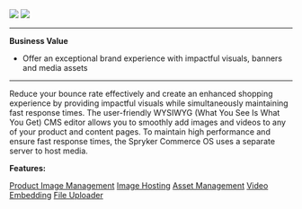 <div class='feature-text'>
    <div class='feature-images'>
    <img class="light-mode" src="https://spryker.s3.eu-central-1.amazonaws.com/docs/Document+360/Capabilities+icons/light/Media+Management.svg"/>
    <img class="dark-mode" src="https://spryker.s3.eu-central-1.amazonaws.com/docs/Document+360/Capabilities+icons/dark/Media+Management.svg"/>
    </div>
    <div class="feature-text-wrap">

***
**Business Value**
* Offer an exceptional brand experience with impactful visuals, banners and media assets
***
        
Reduce your bounce rate effectively and create an enhanced shopping experience by providing impactful visuals while simultaneously maintaining fast response times. The user-friendly WYSIWYG (What You See Is What You Get) CMS editor allows you to smoothly add images and videos to any of your product and content pages. To maintain high performance and ensure fast response times, the Spryker Commerce OS uses a separate server to host media.
</div>
</div>

**Features:**
<div>
<a class="feature-link" href="https://documentation.spryker.com/v5/docs/product-image-management">Product Image Management</a>
<a class="feature-link" href="https://documentation.spryker.com/v5/docs/image-hosting">Image Hosting</a>
<a class="feature-link" href="https://documentation.spryker.com/v5/docs/asset-management">Asset Management</a>
<a class="feature-link" href="https://documentation.spryker.com/v5/docs/video-embedding">Video Embedding</a>
<a class="feature-link" href="https://documentation.spryker.com/v5/docs/file-uploader">File Uploader</a>
</div>